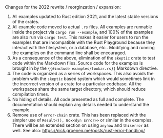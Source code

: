 
Changes for the 2022 rewrite / reorginzation / expansion:

1. All examples updated to Rust edition 2021, and the latest stable versions
of the crates.
2. All example code moved to actual `.rs` files. All examples are runnable
inside the project via `cargo run --example`, and 100% of the examples are also
run via `cargo test`. This makes it easier for users to run the examples that are
incompatible with the Rust Playground because they interact with the filesystem,
or a database, etc.. Modifying and running the examples on the command
line shall be encouraged.
3. As a consequence of the above, elimination of the `skeptic` crate to
test code within the Markdown files. Source code for the examples is
brought in by the `{{#include examples/foobar.rs}}` Markdown directive.
4. The code is organized as a series of workspaces. This also avoids the
problem with the `skeptic` based system which would sometimes link in the
incorrect version of a crate for a particular codebase. All the workspaces
share the same target directory, which should reduce compilation times.
5. No hiding of details. All code presented as full and complete.  The
documentation should explain any details needed to understand the example.
6. Remove use of `error-chain` crate. This has been replaced with the
simpler use of `Result<(), Box<dyn Error>>` or similar in the examples.
There will be an extended section on using `anyhow` and `thiserror` as well.
See also: https://nick.groenen.me/posts/rust-error-handling/
